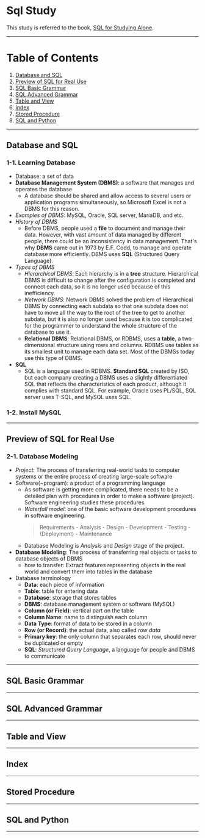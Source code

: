 Sql Study
==========
This study is referred to the book, [SQL for Studying Alone](http://www.yes24.com/Product/Goods/104661489).
***
# Table of Contents
1. [Database and SQL](#database-and-sql)
2. [Preview of SQL for Real Use](#preview-of-sql-for-real-use)
3. [SQL Basic Grammar](#sql-basic-grammar)
4. [SQL Advanced Grammar](#sql-advanced-grammar)
4. [Table and View](#table-and-view)
4. [Index](#index)
4. [Stored Procedure](#stored-procedure)
4. [SQL and Python](#sql-and-python)
***
Database and SQL
---
### 1-1. Learning Database
* Database: a set of data
* **Database Management System (DBMS)**: a software that manages and operates the database
    - A database should be shared and allow access to several users or application programs simultaneously, so Microsoft Excel is not a DBMS for this reason.
* *Examples of DBMS*: MySQL, Oracle, SQL server, MariaDB, and etc.
* *History of DBMS*
    - Before DBMS, people used a **file** to document and manage their data. However, with vast amount of data managed by different people, there could be an inconsistency in data management. That's why **DBMS** came out in 1973 by E.F. Codd, to manage and operate database more efficiently. DBMS uses **SQL** (Structured Query Language).
* *Types of DBMS*
    - *Hierarchical DBMS*: Each hierarchy is in a **tree** structure. Hierarchical DBMS is difficult to change after the configuration is completed and connect each data, so it is no longer used because of this inefficiency.
    - *Network DBMS*: Network DBMS solved the problem of Hierarchical DBMS by connecting each subdata so that one subdata does not have to move all the way to the root of the tree to get to another subdata, but it is also no longer used because it is too complicated for the programmer to understand the whole structure of the database to use it.
    - **Relational DBMS**: Relational DBMS, or RDBMS, uses a **table**, a two-dimensional structure using rows and columns. RDBMS use tables as its smallest unit to manage each data set. Most of the DBMSs today use this type of DBMS.
* **SQL**
    - SQL is a language used in RDBMS. **Standard SQL** created by ISO, but each company creating a DBMS uses a slightly differentiated SQL that reflects the characteristics of each product, although it complies with standard SQL. For example, Oracle uses PL/SQL, SQL server uses T-SQL, and MySQL uses SQL.
### 1-2. Install MySQL
***
Preview of SQL for Real Use
---
### 2-1. Database Modeling
* *Project*: The process of transferring real-world tasks to computer systems or the entire process of creating large-scale software
* Software(~program): a product of a programming language
    - As software is getting more complicated, there needs to be a detailed plan with procedures in order to make a software (project). Software engineering studies these procedures.
    - *Waterfall model*: one of the basic software development procedures in software engineering.
        > Requirements - Analysis - Design - Development - Testing - (Deployment) - Maintenance
    - Database Modeling is *Analysis* and *Design* stage of the project.
* **Database Modeling**: The process of transferring real objects or tasks to database objects of DBMS
    - how to transfer: Extract features representing objects in the real world and convert them into tables in the database
* Database terminology
    - **Data**: each piece of information
    - **Table**: table for entering data
    - **Database**: storage that stores tables
    - **DBMS**: database management system or software (MySQL)
    - **Column (or Field)**: vertical part on the table
    - **Column Name**: name to distinguish each column
    - **Data Type**: format of data to be stored in a column
    - **Row (or Record)**: the actual data, also called *row data*
    - **Primary key**: the only column that separates each row, should never be duplicated or empty
    - **SQL**: *Structured Query Language*, a language for people and DBMS to communicate

***
SQL Basic Grammar
---
***
SQL Advanced Grammar
---
***
Table and View
---
***
Index
---
***
Stored Procedure
---
***
SQL and Python
---
***